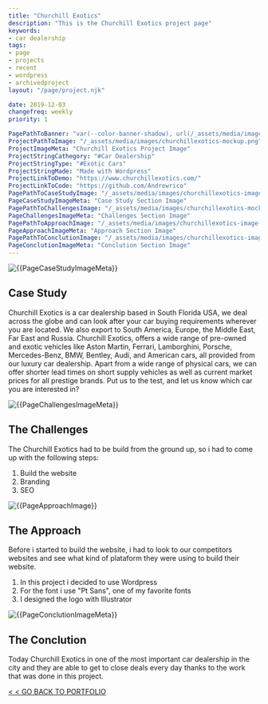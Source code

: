 ```yaml
---
title: "Churchill Exotics"
description: "This is the Churchill Exotics project page"
keywords: 
- car dealership
tags: 
- page
- projects
- recent
- wordpress
- archivedproject
layout: "/page/project.njk"

date: 2019-12-03
changefreq: weekly
priority: 1

PagePathToBanner: "var(--color-banner-shadow), url(/_assets/media/images/churchillexotics-image-1.jpg)"
ProjectPathToImage: "/_assets/media/images/churchillexotics-mockup.png"
ProjectImageMeta: "Churchill Exotics Project Image"
ProjectStringCathegory: "#Car Dealership"
ProjectStringType: "#Exotic Cars"
ProjectStringMade: "Made with Wordpress"
ProjectLinkToDemo: "https://www.churchillexotics.com/"
ProjectLinkToCode: "https://github.com/Andrewrico"
PagePathToCaseStudyImage: "/_assets/media/images/churchillexotics-image-1.jpg"
PageCaseStudyImageMeta: "Case Study Section Image"
PagePathToChallengesImage: "/_assets/media/images/churchillexotics-mockup.png"
PageChallengesImageMeta: "Challenges Section Image"
PagePathToApproachImage: "/_assets/media/images/churchillexotics-image-3.png"
PageApproachImageMeta: "Approach Section Image"
PagePathToConclutionImage: "/_assets/media/images/churchillexotics-image-2.png"
PageConclutionImageMeta: "Conclution Section Image"
---
```


<!-- PROJECT PAGE 
================================ -->

<!-- Case Study
================================ -->
<img 
id="case-study-image" 
src="{{PagePathToCaseStudyImage}}" 
alt="{{PageCaseStudyImageMeta}}" 
title="{{PageCaseStudyImageMeta}}" />

<div class="overlay-left" id="case-study">

## Case Study 
Churchill Exotics is a car dealership based in South Florida USA, we deal across the globe and can look after your car buying requirements wherever you are located. We also export to South America, Europe, the Middle East, Far East and Russia.
Churchill Exotics, offers a wide range of pre-owned and exotic vehicles like Aston Martin, Ferrari, Lamborghini, Porsche, Mercedes-Benz, BMW, Bentley, Audi, and American cars, all provided from our luxury car dealership. Apart from a wide range of physical cars, we can offer shorter lead times on short supply vehicles as well as current market prices for all prestige brands. Put us to the test, and let us know which car you are interested in?

</div>

<!-- problem
================================ -->

<img 
id="challenges-image" 
src="{{PagePathToChallengesImage}}" 
alt="{{PageChallengesImageMeta}}" 
title="{{PageChallengesImageMeta}}" />

<div class="overlay-right" id="challenges">

## The Challenges 
The Churchill Exotics had to be build from the ground up, so i had to come up with the following steps:
1. Build the website
2. Branding
3. SEO

</div>

<!-- approch
================================ -->

<img 
id="approach-image" 
src="{{PagePathToApproachImage}}" 
alt="{{PageApproachImage}}" 
title="{{PageApproachImage}}" />

<div class="overlay-left" id="approach">

## The Approach
Before i started to build the website, i had to look to our competitors websites and see what kind of plataform they were using to build their website.
 1. In this project i decided to use Wordpress
 2. For the font i use "Pt Sans", one of my favorite fonts
 3. I designed the logo with Illustrator  

</div>


<!-- conclution
================================ -->

<img 
id="conclution-image" 
src="{{PagePathToConclutionImage}}" 
alt="{{PageConclutionImageMeta}}" 
title="{{PageConclutionImageMeta}}" />

<div class="overlay-right" id="conclution">

## The Conclution
Today Churchill Exotics in one of the most important car dealership in the city and they are able to get to close deals every day thanks to the work that was done in this project.

</div>








<a href="/portfolio">< < GO BACK TO PORTFOLIO</a>





